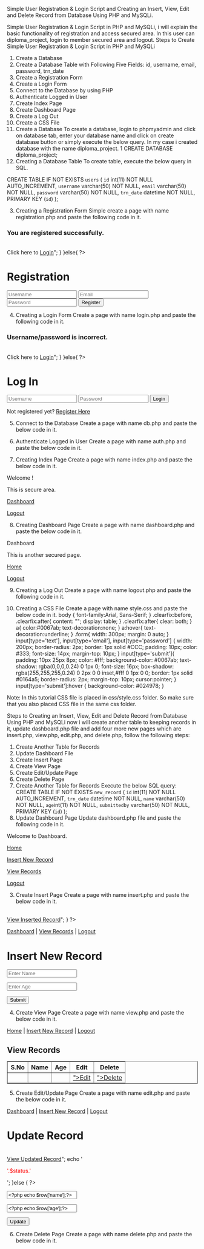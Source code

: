Simple User Registration & Login Script and Creating an Insert, View, Edit and Delete Record from Database Using PHP and MySQLi.

Simple User Registration & Login Script in PHP and MySQLi, i will explain the basic functionality of registration and access secured area. In this user can diploma_project, login to member secured area and logout.
Steps to Create Simple User Registration & Login Script in PHP and MySQLi
1.	Create a Database
2.	Create a Database Table with Following Five Fields:
  id, username, email, password, trn_date
3.	Create a Registration Form
4.	Create a Login Form
5.	Connect to the Database by using PHP
6.	Authenticate Logged in User
7.	Create Index Page
8.	Create Dashboard Page
9.	Create a Log Out
10.	Create a CSS File
1. Create a Database
To create a database, login to phpmyadmin and click on database tab, enter your database name and click on create database button or simply execute the below query. In my case i created database with the name diploma_project.
1	CREATE DATABASE diploma_project;
2. Creating a Database Table
To create table, execute the below query in SQL.

CREATE TABLE IF NOT EXISTS `users` (
 `id` int(11) NOT NULL AUTO_INCREMENT,
 `username` varchar(50) NOT NULL,
 `email` varchar(50) NOT NULL,
 `password` varchar(50) NOT NULL,
 `trn_date` datetime NOT NULL,
 PRIMARY KEY (`id`)
 );







3. Creating a Registration Form
Simple create a page with name registration.php and paste the following code in it.
<!DOCTYPE html>
<html>
<head>
<meta charset="utf-8">
<title>Registration</title>
<link rel="stylesheet" href="css/style.css" />
</head>
<body>
<?php
require('db.php');
// If form submitted, insert values into the database.
if (isset($_REQUEST['username'])){
        // removes backslashes
	$username = stripslashes($_REQUEST['username']);
        //escapes special characters in a string
	$username = mysqli_real_escape_string($con,$username); 
	$email = stripslashes($_REQUEST['email']);
	$email = mysqli_real_escape_string($con,$email);
	$password = stripslashes($_REQUEST['password']);
	$password = mysqli_real_escape_string($con,$password);
	$trn_date = date("Y-m-d H:i:s");
        $query = "INSERT into `users` (username, password, email, trn_date)
VALUES ('$username', '".md5($password)."', '$email', '$trn_date')";
        $result = mysqli_query($con,$query);
        if($result){
            echo "<div class='form'>
<h3>You are registered successfully.</h3>
<br/>Click here to <a href='login.php'>Login</a></div>";
        }
    }else{
?>
<div class="form">
<h1>Registration</h1>
<form name="registration" action="" method="post">
<input type="text" name="username" placeholder="Username" required />
<input type="email" name="email" placeholder="Email" required />
<input type="password" name="password" placeholder="Password" required />
<input type="submit" name="submit" value="Register" />
</form>
</div>
<?php } ?>
</body>
</html>








4. Creating a Login Form
Create a page with name login.php and paste the following code in it.
<!DOCTYPE html>
<html>
<head>
<meta charset="utf-8">
<title>Login</title>
<link rel="stylesheet" href="css/style.css" />
</head>
<body>
<?php
require('db.php');
session_start();
// If form submitted, insert values into the database.
if (isset($_POST['username'])){
        // removes backslashes
	$username = stripslashes($_REQUEST['username']);
        //escapes special characters in a string
	$username = mysqli_real_escape_string($con,$username);
	$password = stripslashes($_REQUEST['password']);
	$password = mysqli_real_escape_string($con,$password);
	//Checking is user existing in the database or not
        $query = "SELECT * FROM `users` WHERE username='$username'
and password='".md5($password)."'";
	$result = mysqli_query($con,$query) or die(mysql_error());
	$rows = mysqli_num_rows($result);
        if($rows==1){
	    $_SESSION['username'] = $username;
            // Redirect user to index.php
	    header("Location: index.php");
         }else{
	echo "<div class='form'>
<h3>Username/password is incorrect.</h3>
<br/>Click here to <a href='login.php'>Login</a></div>";
	}
    }else{
?>
<div class="form">
<h1>Log In</h1>
<form action="" method="post" name="login">
<input type="text" name="username" placeholder="Username" required />
<input type="password" name="password" placeholder="Password" required />
<input name="submit" type="submit" value="Login" />
</form>
<p>Not registered yet? <a href='registration.php'>Register Here</a></p>
</div>
<?php } ?>
</body>
</html>






5. Connect to the Database
Create a page with name db.php and paste the below code in it.
<?php
// Enter your Host, username, password, database below.
// I left password empty because i do not set password on localhost.
$con = mysqli_connect("localhost","root","","register");
// Check connection
if (mysqli_connect_errno())
  {
  echo "Failed to connect to MySQL: " . mysqli_connect_error();
  }
?>

6. Authenticate Logged in User
Create a page with name auth.php and paste the below code in it.
<?php
session_start();
if(!isset($_SESSION["username"])){
header("Location: login.php");
exit(); }
?>
7. Creating Index Page
Create a page with name index.php and paste the below code in it.
<?php
//include auth.php file on all secure pages
include("auth.php");
?>
<!DOCTYPE html>
<html>
<head>
<meta charset="utf-8">
<title>Welcome Home</title>
<link rel="stylesheet" href="css/style.css" />
</head>
<body>
<div class="form">
<p>Welcome <?php echo $_SESSION['username']; ?>!</p>
<p>This is secure area.</p>
<p><a href="dashboard.php">Dashboard</a></p>
<a href="logout.php">Logout</a>
</div>
</body>
</html>




8. Creating Dashboard Page
Create a page with name dashboard.php and paste the below code in it.
<?php
require('db.php');
include("auth.php");
?>
<!DOCTYPE html>
<html>
<head>
<meta charset="utf-8">
<title>Dashboard - Secured Page</title>
<link rel="stylesheet" href="css/style.css" />
</head>
<body>
<div class="form">
<p>Dashboard</p>
<p>This is another secured page.</p>
<p><a href="index.php">Home</a></p>
<a href="logout.php">Logout</a>
</div>
</body>
</html>
 
9. Creating a Log Out
Create a page with name logout.php and paste the following code in it.
<?php
session_start();
// Destroying All Sessions
if(session_destroy())
{
// Redirecting To Home Page
header("Location: login.php");
}
?>






10. Creating a CSS File
Create a page with name style.css and paste the below code in it.
body {
     font-family:Arial, Sans-Serif;
}
.clearfix:before, .clearfix:after{
     content: "";
     display: table;
}
.clearfix:after{
     clear: both;
}
a{
     color:#0067ab;
     text-decoration:none;
}
a:hover{
     text-decoration:underline;
}
.form{
     width: 300px;
     margin: 0 auto;
}
input[type='text'], input[type='email'],
input[type='password'] {
     width: 200px;
     border-radius: 2px;
     border: 1px solid #CCC;
     padding: 10px;
     color: #333;
     font-size: 14px;
     margin-top: 10px;
}
input[type='submit']{
     padding: 10px 25px 8px;
     color: #fff;
     background-color: #0067ab;
     text-shadow: rgba(0,0,0,0.24) 0 1px 0;
     font-size: 16px;
     box-shadow: rgba(255,255,255,0.24) 0 2px 0 0 inset,#fff 0 1px 0 0;
     border: 1px solid #0164a5;
     border-radius: 2px;
     margin-top: 10px;
     cursor:pointer;
}
input[type='submit']:hover {
     background-color: #024978;
}

Note: In this tutorial CSS file is placed in css/style.css folder. So make sure that you also placed CSS file in the same css folder.
 
Steps to Creating an Insert, View, Edit and Delete Record from Database Using PHP and MySQLi
now i will create another table to keeping records in it, update dashboard.php file and add four more new pages which are insert.php, view.php, edit.php, and delete.php, follow the following steps:
1.	Create Another Table for Records
2.	Update Dashboard File
3.	Create Insert Page
4.	Create View Page
5.	Create Edit/Update Page
6.	Create Delete Page
1. Create Another Table for Records
Execute the below SQL query:
	CREATE TABLE IF NOT EXISTS `new_record` (
 `id` int(11) NOT NULL AUTO_INCREMENT,
 `trn_date` datetime NOT NULL,
 `name` varchar(50) NOT NULL,
 `age`int(11) NOT NULL,
 `submittedby` varchar(50) NOT NULL,
 PRIMARY KEY (`id`)
 );
2. Update Dashboard Page
Update dashboard.php file and paste the following code in it.
<?php
require('db.php');
include("auth.php");
?>
<!DOCTYPE html>
<html>
<head>
<meta charset="utf-8">
<title>Dashboard - Secured Page</title>
<link rel="stylesheet" href="css/style.css" />
</head>
<body>
<div class="form">
<p>Welcome to Dashboard.</p>
<p><a href="index.php">Home</a><p>
<p><a href="insert.php">Insert New Record</a></p>
<p><a href="view.php">View Records</a><p>
<p><a href="logout.php">Logout</a></p>
</div>
</body>
</html>



3. Create Insert Page
Create a page with name insert.php and paste the below code in it.
<?php
require('db.php');
include("auth.php");
$status = "";
if(isset($_POST['new']) && $_POST['new']==1){
    $trn_date = date("Y-m-d H:i:s");
    $name =$_REQUEST['name'];
    $age = $_REQUEST['age'];
    $submittedby = $_SESSION["username"];
    $ins_query="insert into new_record
    (`trn_date`,`name`,`age`,`submittedby`)values
    ('$trn_date','$name','$age','$submittedby')";
    mysqli_query($con,$ins_query)
    or die(mysql_error());
    $status = "New Record Inserted Successfully.
    </br></br><a href='view.php'>View Inserted Record</a>";
}
?>
<!DOCTYPE html>
<html>
<head>
<meta charset="utf-8">
<title>Insert New Record</title>
<link rel="stylesheet" href="css/style.css" />
</head>
<body>
<div class="form">
<p><a href="dashboard.php">Dashboard</a> 
| <a href="view.php">View Records</a> 
| <a href="logout.php">Logout</a></p>
<div>
<h1>Insert New Record</h1>
<form name="form" method="post" action=""> 
<input type="hidden" name="new" value="1" />
<p><input type="text" name="name" placeholder="Enter Name" required /></p>
<p><input type="text" name="age" placeholder="Enter Age" required /></p>
<p><input name="submit" type="submit" value="Submit" /></p>
</form>
<p style="color:#FF0000;"><?php echo $status; ?></p>
</div>
</div>
</body>
</html>








4. Create View Page
Create a page with name view.php and paste the below code in it.
<?php
require('db.php');
include("auth.php");
?>
<!DOCTYPE html>
<html>
<head>
<meta charset="utf-8">
<title>View Records</title>
<link rel="stylesheet" href="css/style.css" />
</head>
<body>
<div class="form">
<p><a href="index.php">Home</a> 
| <a href="insert.php">Insert New Record</a> 
| <a href="logout.php">Logout</a></p>
<h2>View Records</h2>
<table width="100%" border="1" style="border-collapse:collapse;">
<thead>
<tr>
<th><strong>S.No</strong></th>
<th><strong>Name</strong></th>
<th><strong>Age</strong></th>
<th><strong>Edit</strong></th>
<th><strong>Delete</strong></th>
</tr>
</thead>
<tbody>
<?php
$count=1;
$sel_query="Select * from new_record ORDER BY id desc;";
$result = mysqli_query($con,$sel_query);
while($row = mysqli_fetch_assoc($result)) { ?>
<tr><td align="center"><?php echo $count; ?></td>
<td align="center"><?php echo $row["name"]; ?></td>
<td align="center"><?php echo $row["age"]; ?></td>
<td align="center">
<a href="edit.php?id=<?php echo $row["id"]; ?>">Edit</a>
</td>
<td align="center">
<a href="delete.php?id=<?php echo $row["id"]; ?>">Delete</a>
</td>
</tr>
<?php $count++; } ?>
</tbody>
</table>
</div>
</body>
</html>





5. Create Edit/Update Page
Create a page with name edit.php and paste the below code in it.
<?php
require('db.php');
include("auth.php");
$id=$_REQUEST['id'];
$query = "SELECT * from new_record where id='".$id."'"; 
$result = mysqli_query($con, $query) or die ( mysqli_error());
$row = mysqli_fetch_assoc($result);
?>
<!DOCTYPE html>
<html>
<head>
<meta charset="utf-8">
<title>Update Record</title>
<link rel="stylesheet" href="css/style.css" />
</head>
<body>
<div class="form">
<p><a href="dashboard.php">Dashboard</a> 
| <a href="insert.php">Insert New Record</a> 
| <a href="logout.php">Logout</a></p>
<h1>Update Record</h1>
<?php
$status = "";
if(isset($_POST['new']) && $_POST['new']==1)
{
$id=$_REQUEST['id'];
$trn_date = date("Y-m-d H:i:s");
$name =$_REQUEST['name'];
$age =$_REQUEST['age'];
$submittedby = $_SESSION["username"];
$update="update new_record set trn_date='".$trn_date."',
name='".$name."', age='".$age."',
submittedby='".$submittedby."' where id='".$id."'";
mysqli_query($con, $update) or die(mysqli_error());
$status = "Record Updated Successfully. </br></br>
<a href='view.php'>View Updated Record</a>";
echo '<p style="color:#FF0000;">'.$status.'</p>';
}else {
?>
<div>
<form name="form" method="post" action=""> 
<input type="hidden" name="new" value="1" />
<input name="id" type="hidden" value="<?php echo $row['id'];?>" />
<p><input type="text" name="name" placeholder="Enter Name" 
required value="<?php echo $row['name'];?>" /></p>
<p><input type="text" name="age" placeholder="Enter Age" 
required value="<?php echo $row['age'];?>" /></p>
<p><input name="submit" type="submit" value="Update" /></p>
</form>
<?php } ?>
</div>
</div>
</body></html>



6. Create Delete Page
Create a page with name delete.php and paste the below code in it.
<?php
require('db.php');
$id=$_REQUEST['id'];
$query = "DELETE FROM new_record WHERE id=$id"; 
$result = mysqli_query($con,$query) or die ( mysqli_error());
header("Location: view.php"); 
?>


